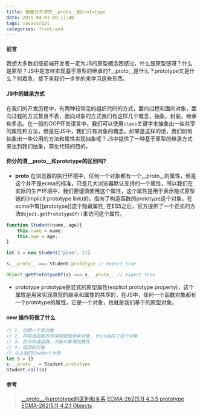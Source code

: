 ```yaml
---
title: 傻傻分不清的__proto__和prototype
date: 2019-04-01 08:17:40
tags: javascript
categories: front-end
---
```


#### 前言
我想大多数初级前端开发者一定为JS的原型概念困惑过，什么是原型链呀？什么是原型？JS中是怎样实现基于原型的继承的?__proto__是什么？prototype又是什么？别着急，接下来我们一步步的来学习这些东西。

<!-- more -->

#### JS中的继承方式
在我们的开发历程中，有两种较常见的组织代码的方式，面向过程和面向对象，面向过程的方式暂且不表，面向对象的方式我们有这样几个概念，抽象，封装，继承和多态。在一般的OOP开发语言中，我们可以使用`class`关键字来抽象出一些共享的属性和方法，但是在JS中，我们只有对象的概念，如果是这样的话，我们如何抽象出一些公用的方法和属性实现抽象呢？JS中提供了一种基于原型的继承方式来达到我们抽象，简化代码的目的。

#### 你分的清__proto__和prototype的区别吗?
- __proto__
在浏览器的执行环境中，任何一个对象都有一个__proto__的属性，但是这个并不是ecma的标准，只是几大浏览器默认支持的一个属性，所以我们在实际的生产环境中，我们要谨慎使用这个属性，这个属性是用于表示隐式原型链的(implicit prototype link)的，指向了构造函数的prototype这个对象。在ecma中有[[prototype]]这个隐藏属性, 在ES5之后，官方提供了一个正式的方法`Object.getPrototypeOf()`来访问这个属性。
```js
function Student(name, age){
    this.name = name;
    this.age = age;
}

let s = new Student("pino", 21)

s.__proto__ === Student.prototype // expect true

Object.getPrototypeOf(s) === s.__proto__ // expect true
```

- prototype
prototype是显式的原型属性(explicit prototype property)，这个属性是用来实现原型的继承和属性的共享的，在JS中，任何一个函数对象都有一个prototype的属性，它是一个对象，也就是我们基于的原型对象。

#### new 操作符做了什么

```js
// 1. 创建一个新对象
// 2. 将构造函数的作用域赋值给新对象, this指向了这个对象
// 3. 执行构造函数，为新对象增加属性
// 4. 返回新对象
// 以上面的Student为例
let s = {}
s.__proto__ = Student.prototype
Student.call(s)
```

#### 参考
> [__proto__与prototype的区别和关系](https://www.zhihu.com/question/34183746)
> [ECMA-262(5.1) 4.3.5 prototype](http://www.ecma-international.org/ecma-262/5.1/#sec-4.3.5)
> [ECMA-262(5.1) 4.2.1 Objects](http://www.ecma-international.org/ecma-262/5.1/#sec-4.2.1)

